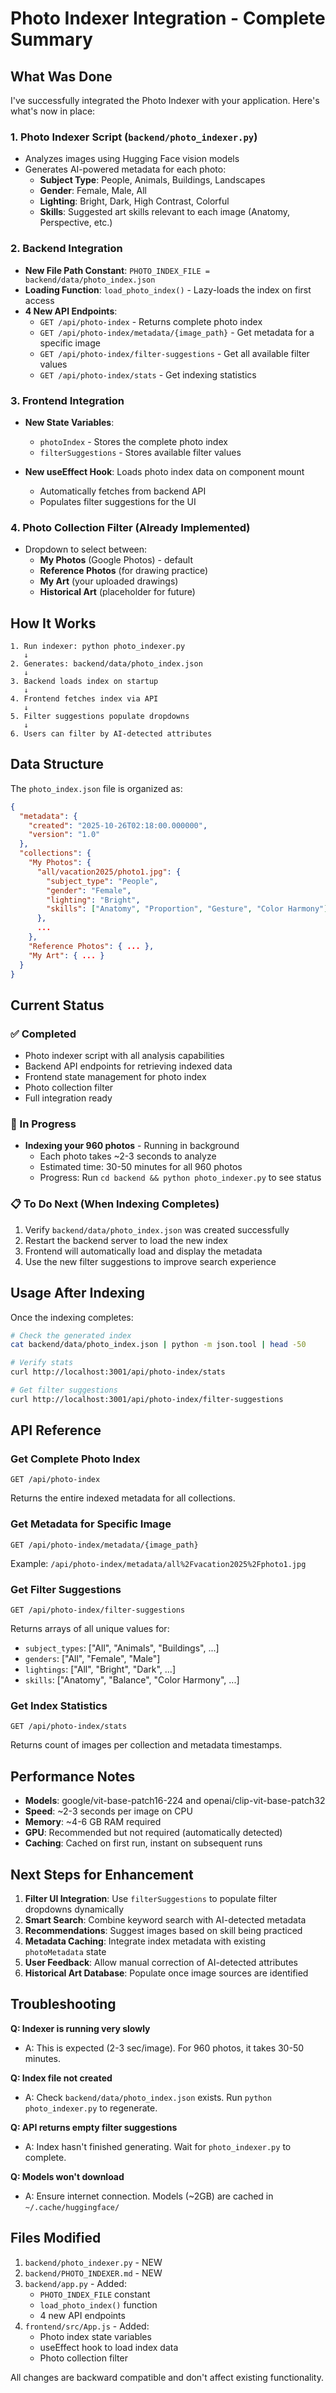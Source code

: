 # Photo Indexer Integration - Complete Summary

## What Was Done

I've successfully integrated the Photo Indexer with your application. Here's what's now in place:

### 1. **Photo Indexer Script** (`backend/photo_indexer.py`)
- Analyzes images using Hugging Face vision models
- Generates AI-powered metadata for each photo:
  - **Subject Type**: People, Animals, Buildings, Landscapes
  - **Gender**: Female, Male, All
  - **Lighting**: Bright, Dark, High Contrast, Colorful
  - **Skills**: Suggested art skills relevant to each image (Anatomy, Perspective, etc.)

### 2. **Backend Integration**
- **New File Path Constant**: `PHOTO_INDEX_FILE = backend/data/photo_index.json`
- **Loading Function**: `load_photo_index()` - Lazy-loads the index on first access
- **4 New API Endpoints**:
  - `GET /api/photo-index` - Returns complete photo index
  - `GET /api/photo-index/metadata/{image_path}` - Get metadata for a specific image
  - `GET /api/photo-index/filter-suggestions` - Get all available filter values
  - `GET /api/photo-index/stats` - Get indexing statistics

### 3. **Frontend Integration**
- **New State Variables**:
  - `photoIndex` - Stores the complete photo index
  - `filterSuggestions` - Stores available filter values

- **New useEffect Hook**: Loads photo index data on component mount
  - Automatically fetches from backend API
  - Populates filter suggestions for the UI

### 4. **Photo Collection Filter** (Already Implemented)
- Dropdown to select between:
  - **My Photos** (Google Photos) - default
  - **Reference Photos** (for drawing practice)
  - **My Art** (your uploaded drawings)
  - **Historical Art** (placeholder for future)

## How It Works

```
1. Run indexer: python photo_indexer.py
   ↓
2. Generates: backend/data/photo_index.json
   ↓
3. Backend loads index on startup
   ↓
4. Frontend fetches index via API
   ↓
5. Filter suggestions populate dropdowns
   ↓
6. Users can filter by AI-detected attributes
```

## Data Structure

The `photo_index.json` file is organized as:

```json
{
  "metadata": {
    "created": "2025-10-26T02:18:00.000000",
    "version": "1.0"
  },
  "collections": {
    "My Photos": {
      "all/vacation2025/photo1.jpg": {
        "subject_type": "People",
        "gender": "Female",
        "lighting": "Bright",
        "skills": ["Anatomy", "Proportion", "Gesture", "Color Harmony"]
      },
      ...
    },
    "Reference Photos": { ... },
    "My Art": { ... }
  }
}
```

## Current Status

### ✅ Completed
- Photo indexer script with all analysis capabilities
- Backend API endpoints for retrieving indexed data
- Frontend state management for photo index
- Photo collection filter
- Full integration ready

### 🔄 In Progress
- **Indexing your 960 photos** - Running in background
  - Each photo takes ~2-3 seconds to analyze
  - Estimated time: 30-50 minutes for all 960 photos
  - Progress: Run `cd backend && python photo_indexer.py` to see status

### 📋 To Do Next (When Indexing Completes)
1. Verify `backend/data/photo_index.json` was created successfully
2. Restart the backend server to load the new index
3. Frontend will automatically load and display the metadata
4. Use the new filter suggestions to improve search experience

## Usage After Indexing

Once the indexing completes:

```bash
# Check the generated index
cat backend/data/photo_index.json | python -m json.tool | head -50

# Verify stats
curl http://localhost:3001/api/photo-index/stats

# Get filter suggestions
curl http://localhost:3001/api/photo-index/filter-suggestions
```

## API Reference

### Get Complete Photo Index
```
GET /api/photo-index
```
Returns the entire indexed metadata for all collections.

### Get Metadata for Specific Image
```
GET /api/photo-index/metadata/{image_path}
```
Example: `/api/photo-index/metadata/all%2Fvacation2025%2Fphoto1.jpg`

### Get Filter Suggestions
```
GET /api/photo-index/filter-suggestions
```
Returns arrays of all unique values for:
- `subject_types`: ["All", "Animals", "Buildings", ...]
- `genders`: ["All", "Female", "Male"]
- `lightings`: ["All", "Bright", "Dark", ...]
- `skills`: ["Anatomy", "Balance", "Color Harmony", ...]

### Get Index Statistics
```
GET /api/photo-index/stats
```
Returns count of images per collection and metadata timestamps.

## Performance Notes

- **Models**: google/vit-base-patch16-224 and openai/clip-vit-base-patch32
- **Speed**: ~2-3 seconds per image on CPU
- **Memory**: ~4-6 GB RAM required
- **GPU**: Recommended but not required (automatically detected)
- **Caching**: Cached on first run, instant on subsequent runs

## Next Steps for Enhancement

1. **Filter UI Integration**: Use `filterSuggestions` to populate filter dropdowns dynamically
2. **Smart Search**: Combine keyword search with AI-detected metadata
3. **Recommendations**: Suggest images based on skill being practiced
4. **Metadata Caching**: Integrate index metadata with existing `photoMetadata` state
5. **User Feedback**: Allow manual correction of AI-detected attributes
6. **Historical Art Database**: Populate once image sources are identified

## Troubleshooting

**Q: Indexer is running very slowly**
- A: This is expected (2-3 sec/image). For 960 photos, it takes 30-50 minutes.

**Q: Index file not created**
- A: Check `backend/data/photo_index.json` exists. Run `python photo_indexer.py` to regenerate.

**Q: API returns empty filter suggestions**
- A: Index hasn't finished generating. Wait for `photo_indexer.py` to complete.

**Q: Models won't download**
- A: Ensure internet connection. Models (~2GB) are cached in `~/.cache/huggingface/`

## Files Modified

1. `backend/photo_indexer.py` - NEW
2. `backend/PHOTO_INDEXER.md` - NEW
3. `backend/app.py` - Added:
   - `PHOTO_INDEX_FILE` constant
   - `load_photo_index()` function
   - 4 new API endpoints
4. `frontend/src/App.js` - Added:
   - Photo index state variables
   - useEffect hook to load index data
   - Photo collection filter

All changes are backward compatible and don't affect existing functionality.

